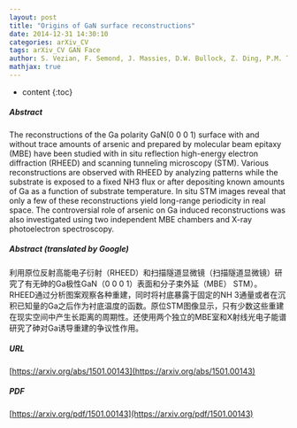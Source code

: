 ```yaml
---
layout: post
title: "Origins of GaN surface reconstructions"
date: 2014-12-31 14:30:10
categories: arXiv_CV
tags: arXiv_CV GAN Face
author: S. Vezian, F. Semond, J. Massies, D.W. Bullock, Z. Ding, P.M. Thibado
mathjax: true
---
```


* content
{:toc}

##### Abstract
The reconstructions of the Ga polarity GaN(0 0 0 1) surface with and without trace amounts of arsenic and prepared by molecular beam epitaxy (MBE) have been studied with in situ reflection high-energy electron diffraction (RHEED) and scanning tunneling microscopy (STM). Various reconstructions are observed with RHEED by analyzing patterns while the substrate is exposed to a fixed NH3 flux or after depositing known amounts of Ga as a function of substrate temperature. In situ STM images reveal that only a few of these reconstructions yield long-range periodicity in real space. The controversial role of arsenic on Ga induced reconstructions was also investigated using two independent MBE chambers and X-ray photoelectron spectroscopy.

##### Abstract (translated by Google)
利用原位反射高能电子衍射（RHEED）和扫描隧道显微镜（扫描隧道显微镜）研究了有无砷的Ga极性GaN（0 0 0 1）表面和分子束外延（MBE） STM）。 RHEED通过分析图案观察各种重建，同时将衬底暴露于固定的NH 3通量或者在沉积已知量的Ga之后作为衬底温度的函数。原位STM图像显示，只有少数这些重建在现实空间中产生长距离的周期性。还使用两个独立的MBE室和X射线光电子能谱研究了砷对Ga诱导重建的争议性作用。

##### URL
[https://arxiv.org/abs/1501.00143](https://arxiv.org/abs/1501.00143)

##### PDF
[https://arxiv.org/pdf/1501.00143](https://arxiv.org/pdf/1501.00143)

